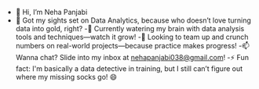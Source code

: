 - 👋 Hi, I’m Neha Panjabi
- 👀 Got my sights set on Data Analytics, because who doesn’t love turning data into gold, right?
-🌱 Currently watering my brain with data analysis tools and techniques—watch it grow!
-💞 Looking to team up and crunch numbers on real-world projects—because practice makes progress!
-📫 Wanna chat? Slide into my inbox at nehapanjabi038@gmail.com!
-⚡ Fun fact: I'm basically a data detective in training, but I still can’t figure out where my missing socks go! 😄

<!---
Nehapan123/Nehapan123 is a ✨ special ✨ repository because its `README.md` (this file) appears on your GitHub profile.
You can click the Preview link to take a look at your changes.
--->
